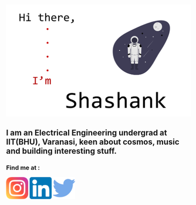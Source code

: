 <img alt="Intro" src="https://raw.githubusercontent.com/pathakshashank17/pathakshashank17/master/icons/intro.png">

## I am an Electrical Engineering undergrad at IIT(BHU), Varanasi, keen about cosmos, music and building interesting stuff.

### Find me at : <br>
<a title="instagram" href="https://www.instagram.com/pathakshashank17"><img alt="Instagram" src="https://raw.githubusercontent.com/pathakshashank17/pathakshashank17/master/icons/instagram.png" width="60"></a> <a title="linkedin" href="https://www.linkedin.com/in/shashank-pathak-8b0481156/"><img alt="LinkedIn" src="https://raw.githubusercontent.com/pathakshashank17/pathakshashank17/master/icons/linkedin.png" width="60"></a> <a title="twitter" href="https://twitter.com/pathkshashank17"><img alt="Twitter" src="https://raw.githubusercontent.com/pathakshashank17/pathakshashank17/master/icons/twitter.png" width="60"></a>
